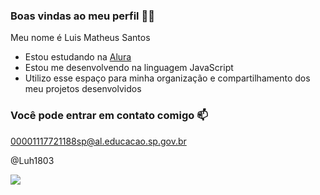 ### Boas vindas ao meu perfil 💙💙

Meu nome é Luis Matheus Santos

- Estou estudando na [Alura](https://www.alura.com.br)
- Estou me desenvolvendo na linguagem JavaScript
- Utilizo esse espaço para minha organização e compartilhamento dos meu projetos desenvolvidos

### Você pode entrar em contato comigo 📫

00001117721188sp@al.educacao.sp.gov.br

@Luh1803

![](https://media1.tenor.com/m/mCiM7CmGGI4AAAAC/naruto.gif)
